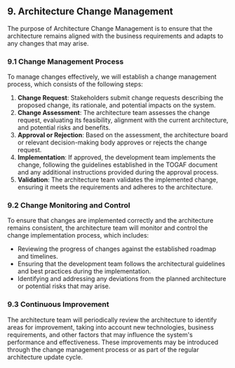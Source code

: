 ## 9. Architecture Change Management

The purpose of Architecture Change Management is to ensure that the architecture remains aligned with the business requirements and adapts to any changes that may arise.

### 9.1 Change Management Process

To manage changes effectively, we will establish a change management process, which consists of the following steps:

1. **Change Request**: Stakeholders submit change requests describing the proposed change, its rationale, and potential impacts on the system.
2. **Change Assessment**: The architecture team assesses the change request, evaluating its feasibility, alignment with the current architecture, and potential risks and benefits.
3. **Approval or Rejection**: Based on the assessment, the architecture board or relevant decision-making body approves or rejects the change request.
4. **Implementation**: If approved, the development team implements the change, following the guidelines established in the TOGAF document and any additional instructions provided during the approval process.
5. **Validation**: The architecture team validates the implemented change, ensuring it meets the requirements and adheres to the architecture.

### 9.2 Change Monitoring and Control

To ensure that changes are implemented correctly and the architecture remains consistent, the architecture team will monitor and control the change implementation process, which includes:

- Reviewing the progress of changes against the established roadmap and timelines.
- Ensuring that the development team follows the architectural guidelines and best practices during the implementation.
- Identifying and addressing any deviations from the planned architecture or potential risks that may arise.

### 9.3 Continuous Improvement

The architecture team will periodically review the architecture to identify areas for improvement, taking into account new technologies, business requirements, and other factors that may influence the system's performance and effectiveness. These improvements may be introduced through the change management process or as part of the regular architecture update cycle.
